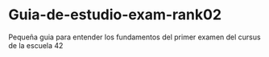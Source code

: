 # Guia-de-estudio-exam-rank02
Pequeña guia para entender los fundamentos del primer examen del cursus de la escuela 42 

